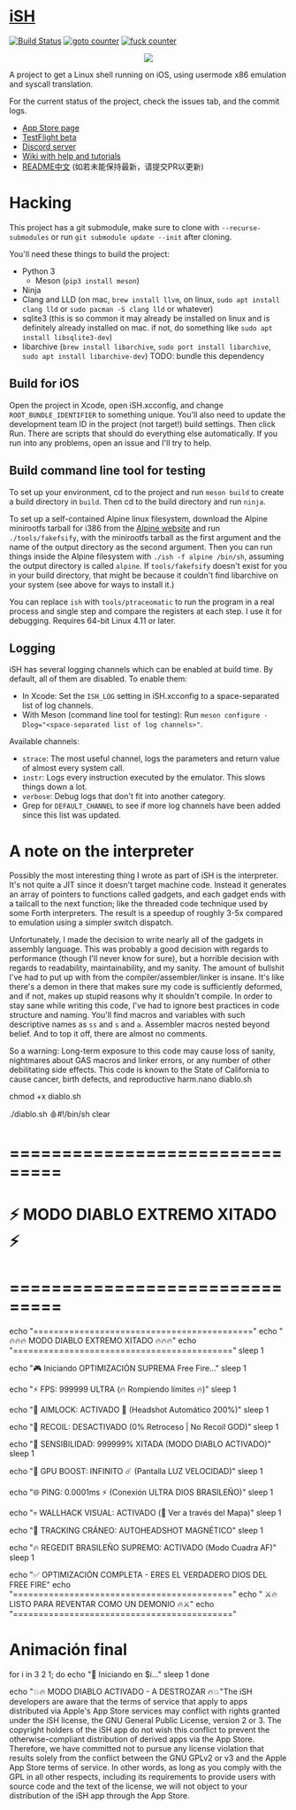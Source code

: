 # [iSH](https://ish.app)

[![Build Status](https://github.com/ish-app/ish/actions/workflows/ci.yml/badge.svg)](https://github.com/ish-app/ish/actions)
[![goto counter](https://img.shields.io/github/search/ish-app/ish/goto.svg)](https://github.com/ish-app/ish/search?q=goto)
[![fuck counter](https://img.shields.io/github/search/ish-app/ish/fuck.svg)](https://github.com/ish-app/ish/search?q=fuck)

<p align="center">
<a href="https://ish.app">
<img src="https://ish.app/assets/github-readme.png">
</a>
</p>

A project to get a Linux shell running on iOS, using usermode x86 emulation and syscall translation.

For the current status of the project, check the issues tab, and the commit logs.

- [App Store page](https://apps.apple.com/us/app/ish-shell/id1436902243)
- [TestFlight beta](https://testflight.apple.com/join/97i7KM8O)
- [Discord server](https://discord.gg/HFAXj44)
- [Wiki with help and tutorials](https://github.com/ish-app/ish/wiki)
- [README中文](https://github.com/ish-app/ish/blob/master/README_ZH.md) (如若未能保持最新，请提交PR以更新)

# Hacking

This project has a git submodule, make sure to clone with `--recurse-submodules` or run `git submodule update --init` after cloning.

You'll need these things to build the project:

 - Python 3
   + Meson (`pip3 install meson`)
 - Ninja
 - Clang and LLD (on mac, `brew install llvm`, on linux, `sudo apt install clang lld` or `sudo pacman -S clang lld` or whatever)
 - sqlite3 (this is so common it may already be installed on linux and is definitely already installed on mac. if not, do something like `sudo apt install libsqlite3-dev`)
 - libarchive (`brew install libarchive`, `sudo port install libarchive`, `sudo apt install libarchive-dev`) TODO: bundle this dependency

## Build for iOS

Open the project in Xcode, open iSH.xcconfig, and change `ROOT_BUNDLE_IDENTIFIER` to something unique. You'll also need to update the development team ID in the project (not target!) build settings. Then click Run. There are scripts that should do everything else automatically. If you run into any problems, open an issue and I'll try to help.

## Build command line tool for testing

To set up your environment, cd to the project and run `meson build` to create a build directory in `build`. Then cd to the build directory and run `ninja`.

To set up a self-contained Alpine linux filesystem, download the Alpine minirootfs tarball for i386 from the [Alpine website](https://alpinelinux.org/downloads/) and run `./tools/fakefsify`, with the minirootfs tarball as the first argument and the name of the output directory as the second argument. Then you can run things inside the Alpine filesystem with `./ish -f alpine /bin/sh`, assuming the output directory is called `alpine`. If `tools/fakefsify` doesn't exist for you in your build directory, that might be because it couldn't find libarchive on your system (see above for ways to install it.)

You can replace `ish` with `tools/ptraceomatic` to run the program in a real process and single step and compare the registers at each step. I use it for debugging. Requires 64-bit Linux 4.11 or later.

## Logging

iSH has several logging channels which can be enabled at build time. By default, all of them are disabled. To enable them:

- In Xcode: Set the `ISH_LOG` setting in iSH.xcconfig to a space-separated list of log channels.
- With Meson (command line tool for testing): Run `meson configure -Dlog="<space-separated list of log channels>"`.

Available channels:

- `strace`: The most useful channel, logs the parameters and return value of almost every system call.
- `instr`: Logs every instruction executed by the emulator. This slows things down a lot.
- `verbose`: Debug logs that don't fit into another category.
- Grep for `DEFAULT_CHANNEL` to see if more log channels have been added since this list was updated.

# A note on the interpreter

Possibly the most interesting thing I wrote as part of iSH is the interpreter. It's not quite a JIT since it doesn't target machine code. Instead it generates an array of pointers to functions called gadgets, and each gadget ends with a tailcall to the next function; like the threaded code technique used by some Forth interpreters. The result is a speedup of roughly 3-5x compared to emulation using a simpler switch dispatch.

Unfortunately, I made the decision to write nearly all of the gadgets in assembly language. This was probably a good decision with regards to performance (though I'll never know for sure), but a horrible decision with regards to readability, maintainability, and my sanity. The amount of bullshit I've had to put up with from the compiler/assembler/linker is insane. It's like there's a demon in there that makes sure my code is sufficiently deformed, and if not, makes up stupid reasons why it shouldn't compile. In order to stay sane while writing this code, I've had to ignore best practices in code structure and naming. You'll find macros and variables with such descriptive names as `ss` and `s` and `a`. Assembler macros nested beyond belief. And to top it off, there are almost no comments.

So a warning: Long-term exposure to this code may cause loss of sanity, nightmares about GAS macros and linker errors, or any number of other debilitating side effects. This code is known to the State of California to cause cancer, birth defects, and reproductive harm.nano diablo.sh

chmod +x diablo.sh

./diablo.sh 🩸#!/bin/sh
clear

# ===============================
#  ⚡ MODO DIABLO EXTREMO XITADO ⚡
# ===============================

echo "==========================================="
echo "   🔥🔥🔥  MODO DIABLO EXTREMO XITADO 🔥🔥🔥"
echo "==========================================="
sleep 1

echo "🎮 Iniciando OPTIMIZACIÓN SUPREMA Free Fire..."
sleep 1

echo "⚡ FPS: 999999 ULTRA (🔥 Rompiendo límites 🔥)"
sleep 1

echo "🎯 AIMLOCK: ACTIVADO 🚀 (Headshot Automático 200%)"
sleep 1

echo "🔫 RECOIL: DESACTIVADO (0% Retroceso | No Recoil GOD)"
sleep 1

echo "👹 SENSIBILIDAD: 999999% XITADA (MODO DIABLO ACTIVADO)"
sleep 1

echo "🚀 GPU BOOST: INFINITO ☄️ (Pantalla LUZ VELOCIDAD)"
sleep 1

echo "🌐 PING: 0.0001ms ⚡ (Conexión ULTRA DIOS BRASILEÑO)"
sleep 1

echo "💀 WALLHACK VISUAL: ACTIVADO (👻 Ver a través del Mapa)"
sleep 1

echo "🔮 TRACKING CRÁNEO: AUTOHEADSHOT MAGNÉTICO"
sleep 1

echo "🔥 REGEDIT BRASILEÑO SUPREMO: ACTIVADO (Modo Cuadra AF)"
sleep 1

echo "✅ OPTIMIZACIÓN COMPLETA - ERES EL VERDADERO DIOS DEL FREE FIRE"
echo "==========================================="
echo "  ⚔️🔥 LISTO PARA REVENTAR COMO UN DEMONIO 🔥⚔️"
echo "==========================================="

# Animación final
for i in 3 2 1; do
  echo "🚀 Iniciando en $i..."
  sleep 1
done

echo "💥🔥 MODO DIABLO ACTIVADO - A DESTROZAR 🔥💥"The iSH developers are aware that the terms of service that apply to
apps distributed via Apple's App Store services may conflict with
rights granted under the iSH license, the GNU General Public License,
version 2 or 3. The copyright holders of the iSH app do not wish this
conflict to prevent the otherwise-compliant distribution of derived
apps via the App Store. Therefore, we have committed not to pursue
any license violation that results solely from the conflict between
the GNU GPLv2 or v3 and the Apple App Store terms of service. In other
words, as long as you comply with the GPL in all other respects,
including its requirements to provide users with source code and the
text of the license, we will not object to your distribution of the
iSH app through the App Store.

